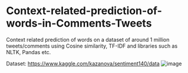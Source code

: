 # Context-related-prediction-of-words-in-Comments-Tweets
Context related prediction of words on a dataset of around 1 million tweets/comments using Cosine similarity, TF-IDF and libraries such as NLTK, Pandas etc.

Dataset: https://www.kaggle.com/kazanova/sentiment140/data
![image](https://user-images.githubusercontent.com/87532464/125965372-ccf37d93-46fd-422c-bf4b-ec9e8690e725.png)

